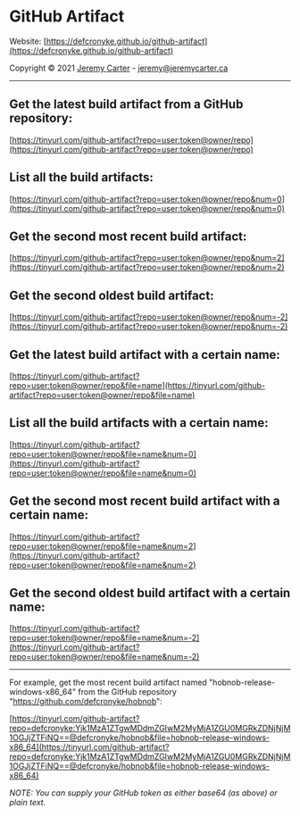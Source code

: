 # GitHub Artifact  
  
Website: [https://defcronyke.github.io/github-artifact](https://defcronyke.github.io/github-artifact)  
  
Copyright © 2021 [Jeremy Carter](https://eternalvoid.net) - [jeremy@jeremycarter.ca](mailto:jeremy@jeremycarter.ca)  
  
---------------------------  
  
Get the latest build artifact from a GitHub repository:  
-------------------------------------------------------  
[https://tinyurl.com/github-artifact?repo=user:token@owner/repo](https://tinyurl.com/github-artifact?repo=user:token@owner/repo)  
  
List all the build artifacts:  
-----------------------------  
[https://tinyurl.com/github-artifact?repo=user:token@owner/repo&num=0](https://tinyurl.com/github-artifact?repo=user:token@owner/repo&num=0)  
  
Get the second most recent build artifact:  
------------------------------------------  
[https://tinyurl.com/github-artifact?repo=user:token@owner/repo&num=2](https://tinyurl.com/github-artifact?repo=user:token@owner/repo&num=2)  
  
Get the second oldest build artifact:  
-------------------------------------  
[https://tinyurl.com/github-artifact?repo=user:token@owner/repo&num=-2](https://tinyurl.com/github-artifact?repo=user:token@owner/repo&num=-2)  
  
Get the latest build artifact with a certain name:  
--------------------------------------------------  
[https://tinyurl.com/github-artifact?repo=user:token@owner/repo&file=name](https://tinyurl.com/github-artifact?repo=user:token@owner/repo&file=name)  
  
List all the build artifacts with a certain name:  
-------------------------------------------------  
[https://tinyurl.com/github-artifact?repo=user:token@owner/repo&file=name&num=0](https://tinyurl.com/github-artifact?repo=user:token@owner/repo&file=name&num=0)  
  
Get the second most recent build artifact with a certain name:  
--------------------------------------------------------------  
[https://tinyurl.com/github-artifact?repo=user:token@owner/repo&file=name&num=2](https://tinyurl.com/github-artifact?repo=user:token@owner/repo&file=name&num=2)  
  
Get the second oldest build artifact with a certain name:  
---------------------------------------------------------  
[https://tinyurl.com/github-artifact?repo=user:token@owner/repo&file=name&num=-2](https://tinyurl.com/github-artifact?repo=user:token@owner/repo&file=name&num=-2)  
  
---------------------------  
  
For example, get the most recent build artifact named "hobnob-release-windows-x86_64" from the GitHub repository "<a href="https://github.com/defcronyke/hobnob">https://github.com/defcronyke/hobnob</a>":<br>  
  
[https://tinyurl.com/github-artifact?repo=defcronyke:Yjk1MzA1ZTgwMDdmZGIwM2MyMjA1ZGU0MGRkZDNjNjM1OGJjZTFiNQ==@defcronyke/hobnob&file=hobnob-release-windows-x86_64](https://tinyurl.com/github-artifact?repo=defcronyke:Yjk1MzA1ZTgwMDdmZGIwM2MyMjA1ZGU0MGRkZDNjNjM1OGJjZTFiNQ==@defcronyke/hobnob&file=hobnob-release-windows-x86_64)  
  
*NOTE: You can supply your GitHub token as either base64 (as above) or plain text.*  
  
